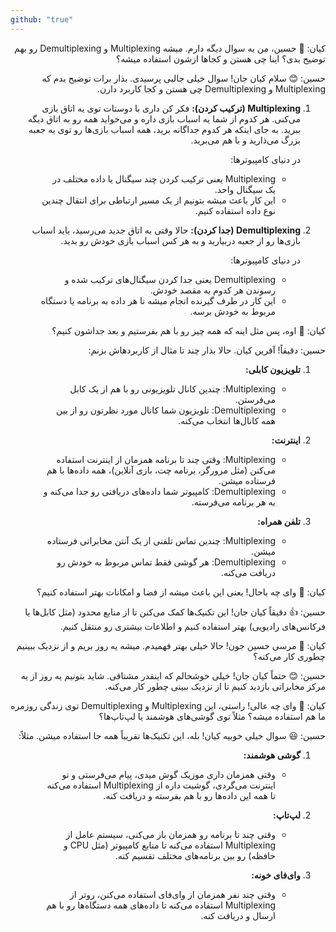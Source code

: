 ```yaml
---
github: "true"
---
```





<div dir="rtl">



کیان: 🌈 حسین، من یه سوال دیگه دارم. میشه Multiplexing و Demultiplexing رو بهم توضیح بدی؟ اینا چی هستن و کجاها ازشون استفاده میشه؟

حسین: 😊 سلام کیان جان! سوال خیلی جالبی پرسیدی. بذار برات توضیح بدم که Multiplexing و Demultiplexing چی هستن و کجا کاربرد دارن.

1. **Multiplexing (ترکیب کردن):**
   فکر کن داری با دوستات توی یه اتاق بازی می‌کنی. هر کدوم از شما یه اسباب بازی داره و می‌خواید همه رو به اتاق دیگه ببرید. به جای اینکه هر کدوم جداگانه برید، همه اسباب بازی‌ها رو توی یه جعبه بزرگ می‌ذارید و با هم می‌برید.

   در دنیای کامپیوترها:
   - Multiplexing یعنی ترکیب کردن چند سیگنال یا داده مختلف در یک سیگنال واحد.
   - این کار باعث میشه بتونیم از یک مسیر ارتباطی برای انتقال چندین نوع داده استفاده کنیم.

2. **Demultiplexing (جدا کردن):**
   حالا وقتی به اتاق جدید می‌رسید، باید اسباب بازی‌ها رو از جعبه دربیارید و به هر کس اسباب بازی خودش رو بدید.

   در دنیای کامپیوترها:
   - Demultiplexing یعنی جدا کردن سیگنال‌های ترکیب شده و رسوندن هر کدوم به مقصد خودش.
   - این کار در طرف گیرنده انجام میشه تا هر داده به برنامه یا دستگاه مربوط به خودش برسه.

کیان: 🌈 اوه، پس مثل اینه که همه چیز رو با هم بفرستیم و بعد جداشون کنیم؟

حسین: دقیقاً! آفرین کیان. حالا بذار چند تا مثال از کاربردهاش بزنم:

1. **تلویزیون کابلی:**
   - Multiplexing: چندین کانال تلویزیونی رو با هم از یک کابل می‌فرستن.
   - Demultiplexing: تلویزیون شما کانال مورد نظرتون رو از بین همه کانال‌ها انتخاب می‌کنه.

2. **اینترنت:**
   - Multiplexing: وقتی چند تا برنامه همزمان از اینترنت استفاده می‌کنن (مثل مرورگر، برنامه چت، بازی آنلاین)، همه داده‌ها با هم فرستاده میشن.
   - Demultiplexing: کامپیوتر شما داده‌های دریافتی رو جدا می‌کنه و به هر برنامه می‌فرسته.

3. **تلفن همراه:**
   - Multiplexing: چندین تماس تلفنی از یک آنتن مخابراتی فرستاده میشن.
   - Demultiplexing: هر گوشی فقط تماس مربوط به خودش رو دریافت می‌کنه.

کیان: 🌈 وای چه باحال! یعنی این باعث میشه از فضا و امکانات بهتر استفاده کنیم؟

حسین: 👍 دقیقاً کیان جان! این تکنیک‌ها کمک می‌کنن تا از منابع محدود (مثل کابل‌ها یا فرکانس‌های رادیویی) بهتر استفاده کنیم و اطلاعات بیشتری رو منتقل کنیم.

کیان: 🌈 مرسی حسین جون! حالا خیلی بهتر فهمیدم. میشه یه روز بریم و از نزدیک ببینیم چطوری کار می‌کنه؟

حسین: 😊 حتماً کیان جان! خیلی خوشحالم که اینقدر مشتاقی. شاید بتونیم یه روز از یه مرکز مخابراتی بازدید کنیم تا از نزدیک ببینی چطور کار می‌کنه.

کیان: 🌈 وای چه عالی! راستی، این Multiplexing و Demultiplexing توی زندگی روزمره ما هم استفاده میشه؟ مثلاً توی گوشی‌های هوشمند یا لپ‌تاپ‌ها؟

حسین: 😃 سوال خیلی خوبیه کیان! بله، این تکنیک‌ها تقریباً همه جا استفاده میشن. مثلاً:

1. **گوشی هوشمند:** 
   - وقتی همزمان داری موزیک گوش میدی، پیام می‌فرستی و تو اینترنت می‌گردی، گوشیت داره از Multiplexing استفاده می‌کنه تا همه این داده‌ها رو با هم بفرسته و دریافت کنه.

2. **لپ‌تاپ:**
   - وقتی چند تا برنامه رو همزمان باز می‌کنی، سیستم عامل از Multiplexing استفاده می‌کنه تا منابع کامپیوتر (مثل CPU و حافظه) رو بین برنامه‌های مختلف تقسیم کنه.

3. **وای‌فای خونه:**
   - وقتی چند نفر همزمان از وای‌فای استفاده می‌کنن، روتر از Multiplexing استفاده می‌کنه تا داده‌های همه دستگاه‌ها رو با هم ارسال و دریافت کنه.

</div>